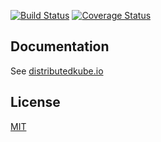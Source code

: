 [![Build Status](https://travis-ci.org/DistributedKube/api-server.svg?branch=master)](https://travis-ci.org/DistributedKube/api-server)
[![Coverage Status](https://coveralls.io/repos/github/DistributedKube/api-server/badge.svg?branch=master)](https://coveralls.io/github/DistributedKube/api-server?branch=master)

## Documentation

See [distributedkube.io](http://distributedkube.io/)

## License

[MIT](LICENSE)

